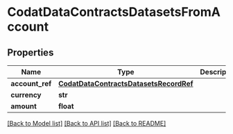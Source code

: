 # CodatDataContractsDatasetsFromAccount

## Properties
Name | Type | Description | Notes
------------ | ------------- | ------------- | -------------
**account_ref** | [**CodatDataContractsDatasetsRecordRef**](CodatDataContractsDatasetsRecordRef.md) |  | [optional] 
**currency** | **str** |  | [optional] 
**amount** | **float** |  | [optional] 

[[Back to Model list]](../README.md#documentation-for-models) [[Back to API list]](../README.md#documentation-for-api-endpoints) [[Back to README]](../README.md)

